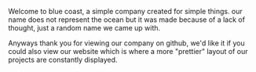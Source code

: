 Welcome to blue coast, a simple company created for simple things. our name does not represent the ocean but it was made because of a lack of thought, just a random name we came up with.
<br>

Anyways thank you for viewing our company on github, we'd like it if you could also view our website which is where a more "prettier" layout of our projects are constantly displayed.
